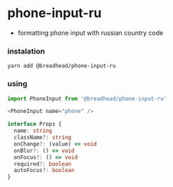 # phone-input-ru

* formatting phone input with russian country code

### instalation

`yarn add @breadhead/phone-input-ru`

### using

```js
import PhoneInput from '@breadhead/phone-input-ru'

<PhoneInput name="phone" />
```

```ts
interface Props {
  name: string
  className?: string
  onChange?: (value) => void
  onBlur?: () => void
  onFocus?: () => void
  required?: boolean
  autoFocus?: boolean
}
```